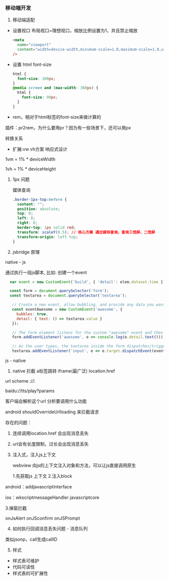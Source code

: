 ### 移动端开发

1. 移动端适配

- 设置视口 布局视口=理想视口，缩放比例设置为1，并且禁止缩放


  ```html
  <meta
    name="viewport"
    content="width=device-width,minimum-scale=1.0,maximum-scale=1.0,user-scalable=no,initial-scale=1"
  />
  ```


- 设置 html font-size
  ```css
  html {
    font-size: 100px;
  }
  @media screen and (max-width: 360px) {
    html {
      font-size: 90px;
    }
  }
  ```
- rem，相对于html标签的font-size来做计算的

插件：pr2rem，为什么要用pr？因为有一些场景下，还可以用px

转换关系

- 扩展:vw vh方案 响应式设计

1vm = 1% * deviceWidth

1vh = 1% * deviceHeight


1. 1px 问题

   媒体查询

   ```css
   .border-1px-top:before {
     content: "";
     position: absolute;
     top: 0;
     left: 0;
     right: 0;
     border-top: 1px solid red;
     transform: scaleY(0.5); // 核心方案 通过媒体查询，查询三倍屏、二倍屏
     transform-origin: left top;
   }
   ```

2. jsbridge 原理

native - js

通过执行一段js脚本, 比如: 创建一个event

```js
  var event = new CustomEvent('build', { 'detail': elem.dataset.time });

  const form = document.querySelector('form');
  const textarea = document.querySelector('textarea');

   // Create a new event, allow bubbling, and provide any data you want to pass to the "details" property
   const eventAwesome = new CustomEvent('awesome', {
     bubbles: true,
     detail: { text: () => textarea.value }
   });

   // The form element listens for the custom "awesome" event and then consoles the output of the passed text() method
   form.addEventListener('awesome', e => console.log(e.detail.text()));

   // As the user types, the textarea inside the form dispatches/triggers the event to fire, and uses itself as the starting point
   textarea.addEventListener('input', e => e.target.dispatchEvent(eventAwesome));

```


js - native

1. native 拦截  a标签跳转 iframe(最广泛)  location.href

  url scheme
  <scheme>://<host>:<port><path>

  baidu://tts/play?params

  客户端会解析这个url 分析要调用什么功能

  android  shouldOverrideUrlloading 来拦截请求


  存在的问题：

  1. 连续调用location.href 会出现消息丢失
  2. url会有长度限制，过长会出现消息丢失



2. 注入式，注入js上下文

    webview 向js的上下文注入对象和方法，可以让js直接调用原生

    1.先获取js 上下文
    2.注入block


android：addjavascriptinterface

ios：wkscriptmessageHandler  javascriptcore

3.弹窗拦截

onJsAlert onJSconfirm  onJSPrompt


4. 如何执行回调消息丢失问题  -  消息队列

类似jsonp，call生成callID





5. 样式

- 样式表可维护
- 代码可读性
- 样式表的可扩展性
